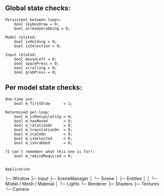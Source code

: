 ﻿<h2>Global state checks:</h2>

	Persistent between loops:
		bool skyboxDraw = 0;
		bool alreadyGrabbing = 0;

	Model related:
		bool isHolding = 0;
		bool isSelection = 0;
	
	Input related:
		bool mouseLeft = 0;
		bool spacePress = 0;
		bool scrolling = 0;
		bool grabPress = 0;


<h2>Per model state checks: </h2>

	One-time use:
		bool m_firstDraw	  = 1;

	Determined per-loop:
		bool m_isManipulating = 0;
		bool m_hasMoved		  = 0;
		bool m_rotationOn	  = 0;
		bool m_translationOn  = 0;
		bool m_scaleOn		  = 0;
		bool m_isSelected	  = 0;
		bool m_isGrabbed	  = 0;

	?I can't remember what this one is for?:
		bool m_rebindRequired = 0;


	Application
 ├─ Window
 ├─ Input
 ├─ SceneManager
 │   └─ Scene
 │       ├─ Entities
 │       │   └─ Model / Mesh / Material
 │       └─ Lights
 └─ Renderer
     ├─ Shaders
     ├─ Textures
     └─ Camera